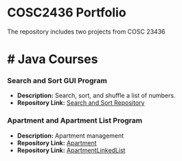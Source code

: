 # COSC2436 Portfolio
The repository includes two projects from COSC 23436 
# # Java Courses
### Search and Sort GUI Program
- **Description:** Search, sort, and shuffle a list of numbers.
- **Repository Link:** [Search and Sort Repository](https://github.com/Jhoanna-C/COSC2436Portfolio/blob/Project1_SearchSorttGUI/Main.java)
  
### Apartment and Apartment List Program
- **Description:** Apartment management
- **Repository Link:** [Apartment](https://github.com/Jhoanna-C/COSC2436Portfolio/blob/Project2/Apartment.java)
- **Repository Link:** [ApartmentLinkedList](https://github.com/Jhoanna-C/COSC2436Portfolio/blob/Project2/ApartmentsLinkedList.java)
